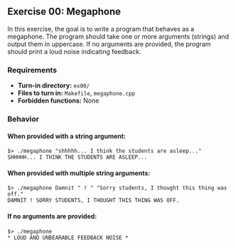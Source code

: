 ## Exercise 00: Megaphone

In this exercise, the goal is to write a program that behaves as a megaphone. The program should take one or more arguments (strings) and output them in uppercase. If no arguments are provided, the program should print a loud noise indicating feedback.

### Requirements

- **Turn-in directory:** `ex00/`
- **Files to turn in:** `Makefile`, `megaphone.cpp`
- **Forbidden functions:** None

### Behavior

#### When provided with a string argument:
```
$> ./megaphone "shhhhh... I think the students are asleep..."
SHHHHH... I THINK THE STUDENTS ARE ASLEEP...
```
#### When provided with multiple string arguments:
```
$> ./megaphone Damnit " ! " "Sorry students, I thought this thing was off."
DAMNIT ! SORRY STUDENTS, I THOUGHT THIS THING WAS OFF.
```
#### If no arguments are provided:
```
$> ./megaphone
* LOUD AND UNBEARABLE FEEDBACK NOISE *
```
